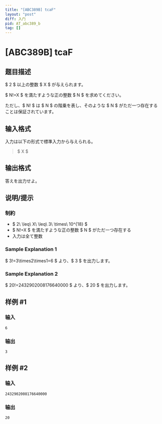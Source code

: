 ```yaml
---
title: "[ABC389B] tcaF"
layout: "post"
diff: 入门
pid: AT_abc389_b
tag: []
---
```


# [ABC389B] tcaF

## 题目描述

[problemUrl]: https://atcoder.jp/contests/abc389/tasks/abc389_b

$ 2 $ 以上の整数 $ X $ が与えられます。

$ N!=X $ を満たすような正の整数 $ N $ を求めてください。

ただし、$ N! $ は $ N $ の階乗を表し、そのような $ N $ がただ一つ存在することは保証されています。

## 输入格式

入力は以下の形式で標準入力から与えられる。

> $ X $

## 输出格式

答えを出力せよ。

## 说明/提示

### 制約

- $ 2\ \leq\ X\ \leq\ 3\ \times\ 10^{18} $
- $ N!=X $ を満たすような正の整数 $ N $ がただ一つ存在する
- 入力は全て整数
 
### Sample Explanation 1

$ 3!=3\times2\times1=6 $ より、$ 3 $ を出力します。

### Sample Explanation 2

$ 20!=2432902008176640000 $ より、$ 20 $ を出力します。

## 样例 #1

### 输入

```
6
```

### 输出

```
3
```

## 样例 #2

### 输入

```
2432902008176640000
```

### 输出

```
20
```

